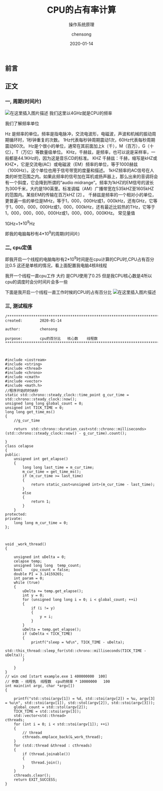 ﻿---
layout:     post
title:      CPU的占有率计算
subtitle:   操作系统原理
date:       2020-01-14
times:      22::06::45 
author:     chensong
header-img: img/2019-12-10/background.jpg
catalog: 	 true
tags:
    - 操作系统原理
---



## 前言




## 正文

### 一, 周期(时间片)
![在这里插入图片描述](https://img-blog.csdnimg.cn/2020011421364470.png?x-oss-process=image/watermark,type_ZmFuZ3poZW5naGVpdGk,shadow_10,text_aHR0cHM6Ly9ibG9nLmNzZG4ubmV0L1BvaXN4,size_16,color_FFFFFF,t_70)
我们这里以4GHz就是CPU的频率

我们了解频率单位

Hz 是频率的单位。频率是指电脉冲，交流电波形，电磁波，声波和机械的振动周期循环时，1秒钟重复的次数。
1Hz代表每秒钟周期震动1次，60Hz代表每秒周期震动60次。
Hz是个很小的单位，通常在其前面加上k（千），M（百万），G（十亿），T（万亿）等数量级单位。
KHz，千赫兹，是频率，也可以说是采样率，一般都是44.1KHz的，因为这是音乐CD的标准。
KHZ 千赫兹：千赫，缩写是kHZ或KHZ*，它是交流电(AC）或电磁波（EM）频率的单位，等于1000赫兹（1000Hz）。这个单位也用于信号带宽的度量和描述。
1kHZ频率的AC信号在人类的听觉范围之内。如果此频率的信号加在耳机或扬声器上，那么出来的音调将会有一个斜度，它会降到所谓的“audio midrange”。频率为1kHZ的EM信号的波长为300千米，大约是190英里。标准调幅（AM）广播带宽在535kHZ至1605kHZ的范围内。某些EM的传输在百万kHZ [2]  。
千赫兹是频率的一个相对小的单位，更普遍一些的单位是MHz，等于1，000，000Hz或1，000kHz，还有GHz，它等于1，000，000，000Hz或1，000，000kHz，还有最近比较热的THz，它等于1，000，000，000，000Hz或1，000，000，000KHz。
常见量值


1GHz=1*$10^9$Hz

即我的电脑每秒有4*$10^9$的周期(时间片)

### 二, cpu定值 

即我开启一个线程的电脑每秒有2*$10^9$时间是在cpu计算的CPU时,CPU占有百分比0.5 这还是单核的情况，看上面配置我电脑4核8线程

我开一个线程一直cpu工作 大约 是CPU使用了$0.25$ 但是我CPU核心数是4所以cpu的调度时会分时间片会多一些

下面是我开启一个线程一直工作时候的CPU的占有百分比
![在这里插入图片描述](https://img-blog.csdnimg.cn/20200114215152775.png?x-oss-process=image/watermark,type_ZmFuZ3poZW5naGVpdGk,shadow_10,text_aHR0cHM6Ly9ibG9nLmNzZG4ubmV0L1BvaXN4,size_16,color_FFFFFF,t_70)

###  三, 测试程序

```
/***********************************************************************************************
created: 		2020-01-14

author:			chensong

purpose:		cpu的百分比   核心数    线程数
************************************************************************************************/



#include <iostream>
#include <string>
#include <thread>
#include <chrono>
#include <cmath>
#include <vector>
#include <math.h>
//程序开始的时纳秒
static std::chrono::steady_clock::time_point g_cur_time = std::chrono::steady_clock::now();
unsigned long long global_count = 0;
unsigned int TICK_TIME = 0;
long long get_time_ms()
{
	//g_cur_time

	return  std::chrono::duration_cast<std::chrono::milliseconds>(std::chrono::steady_clock::now() - g_cur_time).count();

}
class celapse
{
public:
	unsigned int get_elapse()
	{
		long long last_time = m_cur_time;
		m_cur_time = get_time_ms();
		if (m_cur_time >= last_time)
		{
			return static_cast<unsigned int>(m_cur_time - last_time);
		}
		else
		{
			return 1;
		}
	}
protected:
private:
	long long m_cur_time = 0;
};



void _work_thread()
{

	unsigned int uDelta = 0;
	celapse temp;
	unsigned long long  temp_count;
	bool	cpu_count = false;
	double PI = 3.14159265;
	int param = 0;
	while (true)
	{
		uDelta += temp.get_elapse();
		int y = 0;
		for (unsigned long long i = 0; i < global_count; ++i)
		{
			if (i != y)
			{
				y = i;
			}
		}
		uDelta = temp.get_elapse();
		if (uDelta < TICK_TIME)
		{
			printf("sleep = %d\n", TICK_TIME - uDelta);
			std::this_thread::sleep_for(std::chrono::milliseconds(TICK_TIME - uDelta));
		}

	}
}
// win cmd [start example.exe 1 400000000  100]
// 参数 - 线程名  线程数  cpu的频率 * 10000000   100
int main(int argc, char *argv[])
{

	printf("std::stoi(argv[1]) = %d, std::stoi(argv[2]) = %u, argv[3] = %u\n", std::stoi(argv[1]), std::stol(argv[2]), std::stoi(argv[3]));
	global_count = std::stol(argv[2]);
	TICK_TIME = std::stoi(argv[3]);
	std::vector<std::thread> 											cthreads;
	for (int i = 0; i < std::stoi(argv[1]); ++i)
	{
		// thread
		cthreads.emplace_back(&_work_thread);
	}
	for (std::thread &thread : cthreads)
	{
		if (thread.joinable())
		{
			thread.join();
		}
	}
	cthreads.clear();
	return EXIT_SUCCESS;
}
```


